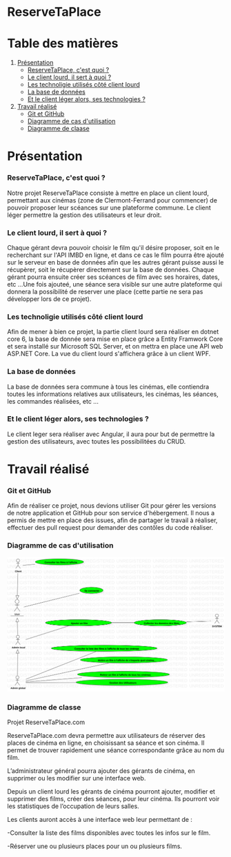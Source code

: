 # ReserveTaPlace

# Table des matières
1. [Présentation](#presentation)
    -  [ReserveTaPlace, c'est quoi ?](#ReserveTaPlace,-c'est-quoi-?)
    -  [Le client lourd, il sert à quoi ?](#Le-client-lourd,-il-sert-à-quoi-?)
    -  [Les technoligie utilisés côté client lourd](#Les-technoligie-utilisés-côté-client-lourd)
    -  [La base de données](#La-base-de-données)
    -  [Et le client léger alors, ses technologies ?](#Et-le-client-léger-alors,-ses-technologies-?)
2. [Travail réalisé](#Travail-réalisé)
    -  [Git et GitHub](#Git-et-GitHub)
    -  [Diagramme de cas d'utilisation](#Diagramme-de-cas-d'utilisation)
    -  [Diagramme de claase](#Diagramme-de-classe)

# Présentation <a name="presentation"></a>

### ReserveTaPlace, c'est quoi ? <a name="ReserveTaPlace,-c'est-quoi-?"></a>

Notre projet ReserveTaPlace consiste à mettre en place un client lourd, permettant aux cinémas (zone de Clermont-Ferrand pour commencer) de pouvoir proposer leur scéances sur une plateforme commune. Le client léger permettre la gestion des utilisateurs et leur droit.

### Le client lourd, il sert à quoi ? <a name="Le-client-lourd,-il-sert-à-quoi-?"></a>

Chaque gérant devra pouvoir choisir le film qu'il désire proposer, soit en le recherchant sur l'API IMBD en ligne, et dans ce cas le film pourra être ajouté sur le serveur en base de données afin que les autres gérant puisse aussi le récupèrer, soit le récupèrer directement sur la base de données.
Chaque gérant pourra ensuite créer ses scéances de film avec ses horaires, dates, etc ...Une fois ajouteé, une séance sera visible sur une autre plateforme qui donnera la possibilité de reserver une place (cette partie ne sera pas développer lors de ce projet). 

### Les technoligie utilisés côté client lourd <a name="Les-technoligie-utilisés-côté-client-lourd"></a>

Afin de mener à bien ce projet, la partie client lourd sera réaliser en dotnet core 6, la base de donnée sera mise en place grâce a Entity Framwork Core et sera installé sur Microsoft SQL Server, et on mettra en place une API web ASP.NET Core. La vue du client lourd s'affichera grâce à un client WPF.

### La base de données <a name="La-base-de-données"></a>

La base de données sera commune à tous les cinémas, elle contiendra toutes les informations relatives aux utilisateurs, les cinémas, les séances, les commandes réalisées, etc ...

### Et le client léger alors, ses technologies ? <a name="Et-le-client-léger-alors,-ses-technologies-?"></a>

Le client leger sera réaliser avec Angular, il aura pour but de permettre la gestion des utilisateurs, avec toutes les possibilitées du CRUD.

# Travail réalisé <a name="Travail-réalisé"></a>

### Git et GitHub <a name="Git-et-GitHub"></a>

Afin de réaliser ce projet, nous devions utiliser Git pour gérer les versions de notre application et GitHub pour son service d'hébergement. Il nous a permis de mettre en place des issues, afin  de partager le travail à réaliser, effectuer des pull request pour demander des contôles du code réaliser.

### Diagramme de cas d'utilisation <a name="Diagramme-de-cas-d'utilisation"></a>

![alt text](https://github.com/POEC-DOTNET-CLERMONT-2022/ReserveTaPlace/blob/2a564b79d3022adb4edb252483646e9151c721ed/Documentation/Images/UseCaseDiagramReserveTaPlace.svg)

### Diagramme de classe <a name="Diagramme-de-classe"></a>

Projet ReserveTaPlace.com 

ReserveTaPlace.com devra permettre aux utilisateurs de réserver des places de cinéma en ligne, en choisissant sa séance et son cinéma. Il permet de trouver rapidement une séance correspondante grâce au nom du film.

L’administrateur général pourra ajouter des gérants de cinéma, en supprimer ou les modifier sur une interface web.

Depuis un client lourd les gérants de cinéma pourront ajouter, modifier et supprimer des films, créer des séances, pour leur cinéma. Ils pourront voir les statistiques de l’occupation de leurs salles.

Les clients auront accès à une interface web leur permettant de :

-Consulter la liste des films disponibles avec toutes les infos sur le film.

-Réserver une ou plusieurs places pour un ou plusieurs films.



